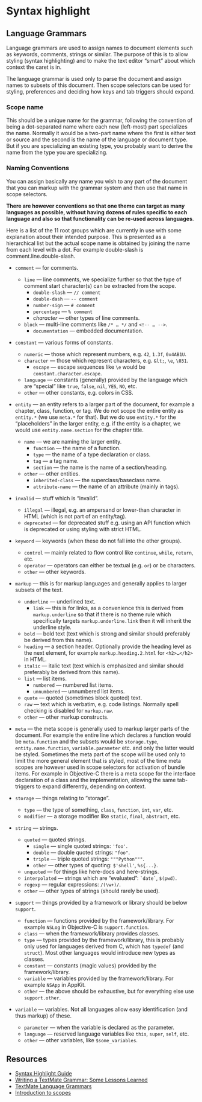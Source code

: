 # Syntax highlight

## Language Grammars
Language grammars are used to assign names to document elements such as keywords, comments, strings or similar. The purpose of this is to allow styling (syntax highlighting) and to make the text editor “smart” about which context the caret is in.

The language grammar is used only to parse the document and assign names to subsets of this document. Then scope selectors can be used for styling, preferences and deciding how keys and tab triggers should expand.

### Scope name
This should be a unique name for the grammar, following the convention of being a dot-separated name where each new (left-most) part specializes the name. Normally it would be a two-part name where the first is either text or source and the second is the name of the language or document type. But if you are specializing an existing type, you probably want to derive the name from the type you are specializing.

### Naming Conventions

You can assign basically any name you wish to any part of the document that you can markup with the grammar system and then use that name in scope selectors.

**There are however conventions so that one theme can target as many languages as possible, without having dozens of rules specific to each language and also so that functionality can be re-used across languages**.

Here is a list of the 11 root groups which are currently in use with some explanation about their intended purpose. This is presented as a hierarchical list but the actual scope name is obtained by joining the name from each level with a dot. For example double-slash is comment.line.double-slash.

*   `comment` — for comments.
    *   `line` — line comments, we specialize further so that the type of comment start character(s) can be extracted from the scope.
        *   `double-slash` — `// comment`
        *   `double-dash` — `-- comment`
        *   `number-sign` — `# comment`
        *   `percentage` — `% comment`
        *   _character_ — other types of line comments.
    *   `block` — multi-line comments like `/* … */` and `<!-- … -->`.
        *   `documentation` — embedded documentation.
*   `constant` — various forms of constants.
    
    *   `numeric` — those which represent numbers, e.g. `42`, `1.3f`, `0x4AB1U`.
    *   `character` — those which represent characters, e.g. `&lt;`, `\e`, `\031`.
        *   `escape` — escape sequences like `\e` would be `constant.character.escape`.
    *   `language` — constants (generally) provided by the language which are “special” like `true`, `false`, `nil`, `YES`, `NO`, etc.
    *   `other` — other constants, e.g. colors in CSS.
*   `entity` — an entity refers to a larger part of the document, for example a chapter, class, function, or tag. We do not scope the entire entity as `entity.*` (we use `meta.*` for that). But we do use `entity.*` for the “placeholders” in the larger entity, e.g. if the entity is a chapter, we would use `entity.name.section` for the chapter title.
    
    *   `name` — we are naming the larger entity.
        *   `function` — the name of a function.
        *   `type` — the name of a type declaration or class.
        *   `tag` — a tag name.
        *   `section` — the name is the name of a section/heading.
    *   `other` — other entities.
        *   `inherited-class` — the superclass/baseclass name.
        *   `attribute-name` — the name of an attribute (mainly in tags).
*   `invalid` — stuff which is “invalid”.
    *   `illegal` — illegal, e.g. an ampersand or lower-than character in HTML (which is not part of an entity/tag).
    *   `deprecated` — for deprecated stuff e.g. using an API function which is deprecated or using styling with strict HTML.
*   `keyword` — keywords (when these do not fall into the other groups).
    *   `control` — mainly related to flow control like `continue`, `while`, `return`, etc.
    *   `operator` — operators can either be textual (e.g. `or`) or be characters.
    *   `other` — other keywords.
*   `markup` — this is for markup languages and generally applies to larger subsets of the text.
    *   `underline` — underlined text.
        *   `link` — this is for links, as a convenience this is derived from `markup.underline` so that if there is no theme rule which specifically targets `markup.underline.link` then it will inherit the underline style.
    *   `bold` — bold text (text which is strong and similar should preferably be derived from this name).
    *   `heading` — a section header. Optionally provide the heading level as the next element, for example `markup.heading.2.html` for `<h2>…</h2>` in HTML.
    *   `italic` — italic text (text which is emphasized and similar should preferably be derived from this name).
    *   `list` — list items.
        *   `numbered` — numbered list items.
        *   `unnumbered` — unnumbered list items.
    *   `quote` — quoted (sometimes block quoted) text.
    *   `raw` — text which is verbatim, e.g. code listings. Normally spell checking is disabled for `markup.raw`.
    *   `other` — other markup constructs.
*   `meta` — the meta scope is generally used to markup larger parts of the document. For example the entire line which declares a function would be `meta.function` and the subsets would be `storage.type`, `entity.name.function`, `variable.parameter` etc. and only the latter would be styled. Sometimes the meta part of the scope will be used only to limit the more general element that is styled, most of the time meta scopes are however used in scope selectors for activation of bundle items. For example in Objective-C there is a meta scope for the interface declaration of a class and the implementation, allowing the same tab-triggers to expand differently, depending on context.
    
*   `storage` — things relating to “storage”.
    *   `type` — the type of something, `class`, `function`, `int`, `var`, etc.
    *   `modifier` — a storage modifier like `static`, `final`, `abstract`, etc.
*   `string` — strings.
    *   `quoted` — quoted strings.
        *   `single` — single quoted strings: `'foo'`.
        *   `double` — double quoted strings: `"foo"`.
        *   `triple` — triple quoted strings: `"""Python"""`.
        *   `other` — other types of quoting: `$'shell'`, `%s{...}`.
    *   `unquoted` — for things like here-docs and here-strings.
    *   `interpolated` — strings which are “evaluated”: `` `date` ``, `$(pwd)`.
    *   `regexp` — regular expressions: `/(\w+)/`.
    *   `other` — other types of strings (should rarely be used).
*   `support` — things provided by a framework or library should be below `support`.
    *   `function` — functions provided by the framework/library. For example `NSLog` in Objective-C is `support.function`.
    *   `class` — when the framework/library provides classes.
    *   `type` — types provided by the framework/library, this is probably only used for languages derived from C, which has `typedef` (and `struct`). Most other languages would introduce new types as classes.
    *   `constant` — constants (magic values) provided by the framework/library.
    *   `variable` — variables provided by the framework/library. For example `NSApp` in AppKit.
    *   `other` — the above should be exhaustive, but for everything else use `support.other`.
*   `variable` — variables. Not all languages allow easy identification (and thus markup) of these.
    *   `parameter` — when the variable is declared as the parameter.
    *   `language` — reserved language variables like `this`, `super`, `self`, etc.
    *   `other` — other variables, like `$some_variables`.

## Resources
- [Syntax Highlight Guide](https://code.visualstudio.com/api/language-extensions/syntax-highlight-guide)
- [Writing a TextMate Grammar: Some Lessons Learned](https://www.apeth.com/nonblog/stories/textmatebundle.html)
- [TextMate Language Grammars](https://macromates.com/manual/en/language_grammars)
- [Introduction to scopes](https://macromates.com/blog/2005/introduction-to-scopes/)